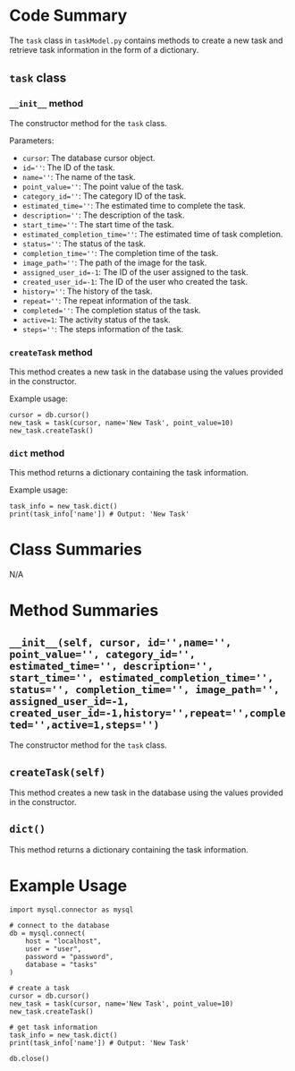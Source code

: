 # Code Summary

The `task` class in `taskModel.py` contains methods to create a new task and retrieve task information in the form of a dictionary.

## `task` class

### `__init__` method

The constructor method for the `task` class.

Parameters:
- `cursor`: The database cursor object.
- `id=''`: The ID of the task.
- `name=''`: The name of the task.
- `point_value=''`: The point value of the task.
- `category_id=''`: The category ID of the task.
- `estimated_time=''`: The estimated time to complete the task.
- `description=''`: The description of the task.
- `start_time=''`: The start time of the task.
- `estimated_completion_time=''`: The estimated time of task completion.
- `status=''`: The status of the task.
- `completion_time=''`: The completion time of the task.
- `image_path=''`: The path of the image for the task.
- `assigned_user_id=-1`: The ID of the user assigned to the task.
- `created_user_id=-1`: The ID of the user who created the task.
- `history=''`: The history of the task.
- `repeat=''`: The repeat information of the task.
- `completed=''`: The completion status of the task.
- `active=1`: The activity status of the task.
- `steps=''`: The steps information of the task.

### `createTask` method

This method creates a new task in the database using the values provided in the constructor.

Example usage:

```
cursor = db.cursor()
new_task = task(cursor, name='New Task', point_value=10)
new_task.createTask()
```

### `dict` method

This method returns a dictionary containing the task information.

Example usage:

```
task_info = new_task.dict()
print(task_info['name']) # Output: 'New Task'
```

# Class Summaries

N/A

# Method Summaries

## `__init__(self, cursor, id='',name='', point_value='', category_id='', estimated_time='', description='', start_time='', estimated_completion_time='', status='', completion_time='', image_path='', assigned_user_id=-1, created_user_id=-1,history='',repeat='',completed='',active=1,steps='')`

The constructor method for the `task` class.

## `createTask(self)`

This method creates a new task in the database using the values provided in the constructor.

## `dict()`

This method returns a dictionary containing the task information.

# Example Usage

```
import mysql.connector as mysql

# connect to the database
db = mysql.connect(
    host = "localhost",
    user = "user",
    password = "password",
    database = "tasks"
)

# create a task
cursor = db.cursor()
new_task = task(cursor, name='New Task', point_value=10)
new_task.createTask()

# get task information
task_info = new_task.dict()
print(task_info['name']) # Output: 'New Task'

db.close()
```